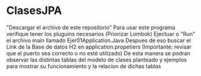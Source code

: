# ClasesJPA
"Descargar el archivo de este repositorio"
Para usar este programa verifique tener los pluguins necesarios (Priorizar Lombok)
Ejectuar o "Run" el archivo main llamado Ejer01Application.Java
Despues de eso buscar el Link de la Base de datos H2 en application.propetiers (Importante: revisar que el puerto sea correcto o no esté utilizado)
De esta manera se podran observar las distintas tablas del modelo de clases planteado y ejemplos para mostrar su funcionamiento y la relacion de dichas tablas
